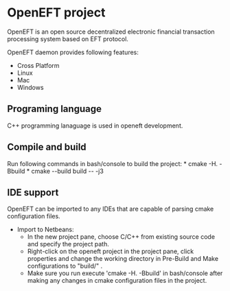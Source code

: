 # OpenEFT project

OpenEFT is an open source decentralized electronic financial transaction processing system based on 
EFT protocol.

OpenEFT daemon provides following features:
 * Cross Platform
  * Linux
  * Mac
  * Windows

## Programing language
C++ programming lanaguage is used in openeft development.

## Compile and build
Run following commands in bash/console to build the project:
    * cmake -H. -Bbuild
    * cmake --build build -- -j3

## IDE support
OpenEFT can be imported to any IDEs that are capable of parsing cmake configuration files.
 * Import to Netbeans:
    - In the new project pane, choose C/C++ from existing source code and specify the project path.
    - Right-click on the openeft project in the project pane, click properties and change the working
        directory in Pre-Build and Make configurations to "build/" .
    - Make sure you run execute 'cmake -H. -Bbuild' in bash/console after making any changes in 
        cmake configuration files in the project.
